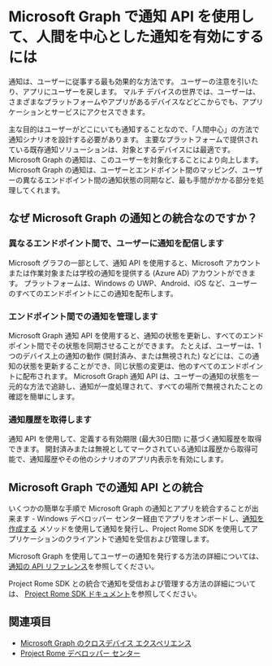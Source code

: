 # <a name="using-the-notifications-api-in-microsoft-graph-to-enable-human-centric-notification-experiences"></a>Microsoft Graph で通知 API を使用して、人間を中心とした通知を有効にするには 

通知は、ユーザーに従事する最も効果的な方法です。 ユーザーの注意を引いたり、アプリにユーザーを戻します。 マルチ デバイスの世界では、ユーザーは、さまざまなプラットフォームやアプリがあるデバイスなどどこからでも、アプリケーションとサービスにアクセスできます。 

主な目的はユーザーがどこにいても通知することなので、「人間中心」の方法で通知シナリオを設計する必要があります。 主要なプラットフォームで提供されている既存通知ソリューションは、対象とするデバイスには最適です。 Microsoft Graph の通知は、このユーザーを対象化することにより向上します。 Microsoft Graph の通知は、ユーザーとエンドポイント間のマッピング、ユーザーの異なるエンドポイント間の通知状態の同期など、最も手間がかかる部分を処理してくれます。 

## <a name="why-integrate-with-microsoft-graph-notifications"></a>なぜ Microsoft Graph の通知との統合なのですか？
### <a name="deliver-notifications-to-a-user-across-different-endpoints"></a>異なるエンドポイント間で、ユーザーに通知を配信します
Microsoft グラフの一部として、通知 API を使用すると、Microsoft アカウントまたは作業対象または学校の通知を提供する (Azure AD) アカウントができます。 プラットフォームは、Windows の UWP、Android、iOS など、ユーザーのすべてのエンドポイントにこの通知を配布します。 

### <a name="manage-notifications-across-endpoints"></a>エンドポイント間での通知を管理します
Microsoft Graph 通知 API を使用すると、通知の状態を更新し、すべてのエンドポイント間でその状態を同期させることができます。 たとえば、ユーザーは、1 つのデバイス上の通知の動作 (開封済み、または無視された) などには、この通知の状態を更新することができ、同じ状態の変更は、他のすべてのエンドポイントに配布されます。 Microsoft Graph 通知 API は、ユーザーの通知の状態を一元的な方法で追跡し、通知が一度処理されて、すべての場所で無視されたことの確認を簡単にします。

### <a name="retrieve-notification-history"></a>通知履歴を取得します
通知 API を使用して、定義する有効期限 (最大30日間) に基づく通知履歴を取得できます。 開封済みまたは無視としてマークされている通知は履歴から取得可能で、通知履歴やその他のシナリオのアプリ内表示を有効にします。 

## <a name="integrating-with-the-notifications-api-in-microsoft-graph"></a>Microsoft Graph での通知 API との統合

いくつかの簡単な手順で Microsoft Graph の通知とアプリを統合することが出来ます - Windows デベロッパー センター経由でアプリをオンボードし、[通知を作成する](../api-reference/beta/api/projectrome_notification_post.md) メソッドを使用して通知を発行し、Project Rome SDK を使用してアプリケーションのクライアントで通知を受信および管理します。  

Microsoft Graph を使用してユーザーの通知を発行する方法の詳細については、 [通知の API リファレンス](../api-reference/beta/resources/notifications-api-overview.md)を参照してください。
 
Project Rome SDK との統合で通知を受信および管理する方法の詳細については、 [Project Rome SDK ドキュメント](https://docs.microsoft.com/en-us/windows/project-rome/)を参照してください。 

## <a name="see-also"></a>関連項目

- [Microsoft Graph のクロスデバイス エクスペリエンス](cross-device-concept-overview.md)
- [Project Rome デベロッパー センター](http://aka.ms/projectrome)
